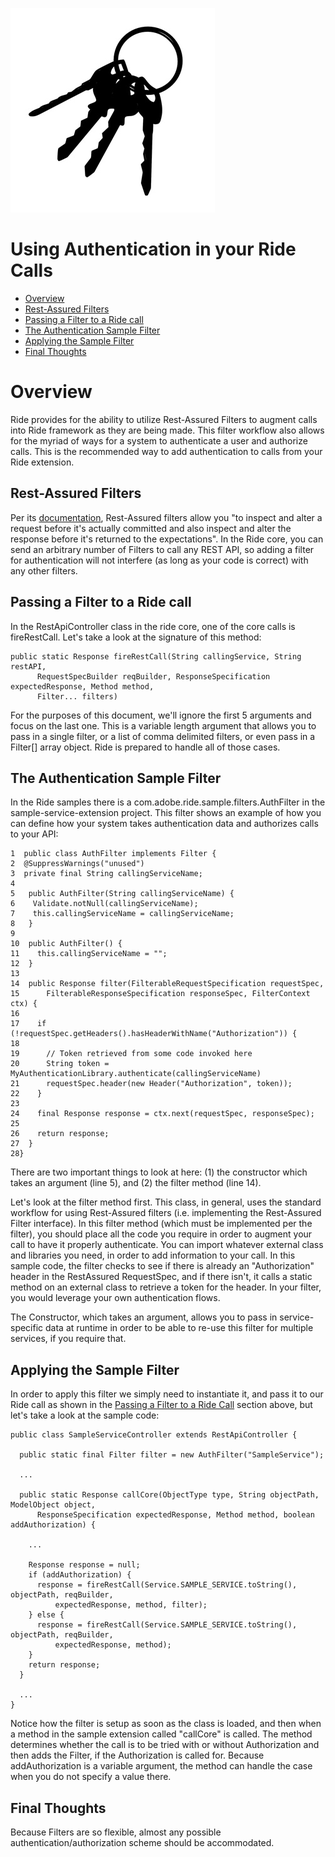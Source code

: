 ![Authentication](images/Ride_Authentication.jpeg)

# Using Authentication in your Ride Calls

* [Overview](#overview)
* [Rest-Assured Filters](#rest-assured-filters)
* [Passing a Filter to a Ride call](#passing-a-filter-to-a-ride-call)
* [The Authentication Sample Filter](#the-authentication-sample-filter)
* [Applying the Sample Filter](#applying-the-sample-filter)
* [Final Thoughts](#final-thoughts)

# Overview

Ride provides for the ability to utilize Rest-Assured Filters to augment calls into Ride framework as they are being made.  This filter workflow also allows for the myriad of ways for a system to authenticate a user and authorize calls.  This is the recommended way to add authentication to calls from your Ride extension.

## Rest-Assured Filters

Per its [documentation](https://github.com/rest-assured/rest-assured/wiki/usage#filters), Rest-Assured filters allow you "to inspect and alter a request before it's actually committed and also inspect and alter the response before it's returned to the expectations".  In the Ride core, you can send an arbitrary number of Filters to call any REST API, so adding a filter for authentication will not interfere (as long as your code is correct) with any other filters.

## Passing a Filter to a Ride call

In the RestApiController class in the ride core, one of the core calls is fireRestCall. Let's take a look at the signature of this method:

```
public static Response fireRestCall(String callingService, String restAPI,
      RequestSpecBuilder reqBuilder, ResponseSpecification expectedResponse, Method method,
      Filter... filters)
```

For the purposes of this document, we'll ignore the first 5 arguments and focus on the last one.  This is a variable length argument that allows you to pass in a single filter, or a list of comma delimited filters, or even pass in a Filter[] array object.  Ride is prepared to handle all of those cases.

## The Authentication Sample Filter

In the Ride samples there is a com.adobe.ride.sample.filters.AuthFilter in the sample-service-extension project.  This filter shows an example of how you can define how your system takes authentication data and authorizes calls to your API:

```
1  public class AuthFilter implements Filter {
2  @SuppressWarnings("unused")
3  private final String callingServiceName;
4
5   public AuthFilter(String callingServiceName) {
6    Validate.notNull(callingServiceName);
7    this.callingServiceName = callingServiceName;
8   }
9
10  public AuthFilter() {
11    this.callingServiceName = "";
12  }
13
14  public Response filter(FilterableRequestSpecification requestSpec,
15      FilterableResponseSpecification responseSpec, FilterContext ctx) {
16
17    if (!requestSpec.getHeaders().hasHeaderWithName("Authorization")) {
18
19      // Token retrieved from some code invoked here
20      String token = MyAuthenticationLibrary.authenticate(callingServiceName)
21      requestSpec.header(new Header("Authorization", token));
22    }
23
24    final Response response = ctx.next(requestSpec, responseSpec);
25
26    return response;
27  }
28}
```

There are two important things to look at here: (1) the constructor which takes an argument (line 5), and (2) the filter method (line 14).  

Let's look at the filter method first.  This class, in general, uses the standard workflow for using Rest-Assured filters (i.e. implementing the Rest-Assured Filter interface).  In this filter method (which must be implemented per the filter), you should place all the code you require in order to augment your call to have it properly authenticate.  You can import whatever external class and libraries you need, in order to add information to your call.  In this sample code, the filter checks to see if there is already an "Authorization" header in the RestAssured RequestSpec, and if there isn't, it calls a static method on an external class to retrieve a token for the header.  In your filter, you would leverage your own authentication flows.

The Constructor, which takes an argument, allows you to pass in service-specific data at runtime in order to be able to re-use this filter for multiple services, if you require that.

## Applying the Sample Filter

In order to apply this filter we simply need to instantiate it, and pass it to our Ride call as shown in the [Passing a Filter to a Ride Call](#passing-a-filter-to-a-ride-call) section above, but let's take a look at the sample code:

```
public class SampleServiceController extends RestApiController {
  
  public static final Filter filter = new AuthFilter("SampleService");
  
  ...
  
  public static Response callCore(ObjectType type, String objectPath, ModelObject object,
      ResponseSpecification expectedResponse, Method method, boolean addAuthorization) {
    
    ...
    
    Response response = null;
    if (addAuthorization) {
      response = fireRestCall(Service.SAMPLE_SERVICE.toString(), objectPath, reqBuilder,
          expectedResponse, method, filter);
    } else {
      response = fireRestCall(Service.SAMPLE_SERVICE.toString(), objectPath, reqBuilder,
          expectedResponse, method);
    }
    return response;
  } 
  
  ...
}
```

Notice how the filter is setup as soon as the class is loaded, and then when a method in the sample extension called "callCore" is called. The method determines whether the call is to be tried with or without Authorization and then adds the Filter, if the Authorization is called for.  Because addAuthorization is a variable argument, the method can handle the case when you do not specify a value there.

## Final Thoughts

Because Filters are so flexible, almost any possible authentication/authorization scheme should be accommodated.


